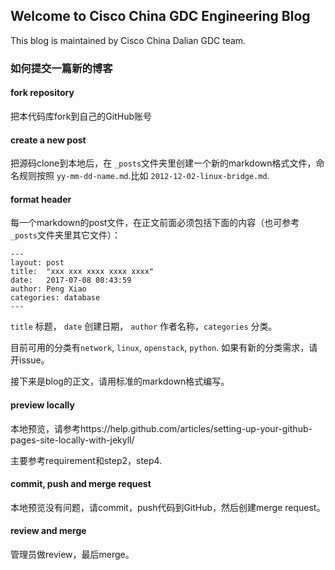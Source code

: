 ## Welcome to Cisco China GDC Engineering Blog

This blog is maintained by Cisco China Dalian GDC team.

### 如何提交一篇新的博客

#### fork repository

把本代码库fork到自己的GitHub账号

#### create a new post

把源码clone到本地后，在 `_posts`文件夹里创建一个新的markdown格式文件，命名规则按照 `yy-mm-dd-name.md`.比如 `2012-12-02-linux-bridge.md`.

#### format header

每一个markdown的post文件，在正文前面必须包括下面的内容（也可参考`_posts`文件夹里其它文件）：

```
---
layout: post
title:  "xxx xxx xxxx xxxx xxxx"
date:   2017-07-08 08:43:59
author: Peng Xiao
categories: database
---
```

`title` 标题， `date` 创建日期， `author` 作者名称，`categories` 分类。

目前可用的分类有`network`, `linux`, `openstack`, `python`. 如果有新的分类需求，请开issue。

接下来是blog的正文，请用标准的markdown格式编写。


#### preview locally

本地预览，请参考https://help.github.com/articles/setting-up-your-github-pages-site-locally-with-jekyll/

主要参考requirement和step2，step4.


#### commit, push and merge request

本地预览没有问题，请commit，push代码到GitHub，然后创建merge request。

#### review and merge

管理员做review，最后merge。
